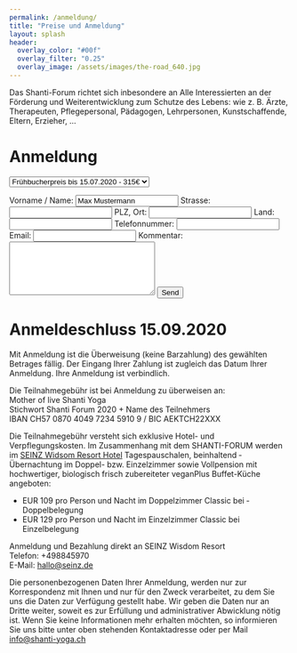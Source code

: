 ```yaml
---
permalink: /anmeldung/
title: "Preise und Anmeldung"
layout: splash
header:
  overlay_color: "#00f"
  overlay_filter: "0.25"
  overlay_image: /assets/images/the-road_640.jpg
---
```

Das Shanti-Forum richtet sich inbesondere an Alle Interessierten an der Förderung und Weiterentwicklung zum Schutze des Lebens: wie z. B. Ärzte,
Therapeuten, Pflegepersonal, Pädagogen, Lehrpersonen,
Kunstschaffende, Eltern, Erzieher, …

# Anmeldung
<form action="https://formspree.io/meqrebjr" method="POST">
<p><select name="preis" size="1">
<option>Frühbucherpreis bis 15.07.2020 - 315€</option>
<option>Normalpreis bis 15.09.2020 - 345€</option>
</select></p>
  Vorname / Name: <input type="text" name="name" value="Max Mustermann">
  Strasse: <input type="text" name="strasse">
  PLZ, Ort: <input type="text" name="ort">
  Land: <input type="text" name="land">
  Telefonnummer: <input type="number" name="telefon">
  Email: <input type="email" name="_replyto">
  Kommentar: <textarea type="text" name="kommentar" rows="6" cols="30"></textarea>
  <input type="submit" value="Send" class="btn btn--primary">
</form>

# Anmeldeschluss 15.09.2020
Mit Anmeldung ist die Überweisung (keine Barzahlung) des gewählten Betrages fällig. Der Eingang Ihrer Zahlung ist zugleich das Datum Ihrer Anmeldung. Ihre Anmeldung ist verbindlich.

Die Teilnahmegebühr ist bei Anmeldung zu überweisen an:<br>
Mother of live Shanti Yoga<br>
Stichwort Shanti Forum 2020 + Name des Teilnehmers<br>
IBAN CH57 0870 4049 7234 5910 9 / BIC AEKTCH22XXX

Die Teilnahmegebühr versteht sich exklusive Hotel- und Verpflegungskosten. Im Zusammenhang mit dem SHANTI-FORUM werden im [SEINZ Widsom
Resort Hotel](https://www.seinz.de/) Tagespauschalen, beinhaltend ­Übernachtung im Doppel-
bzw. Einzelzimmer sowie Vollpension mit hochwertiger, biologisch frisch
zubereiteter veganPlus Buffet-Küche angeboten:
* EUR 109 pro Person und Nacht im Doppelzimmer Classic bei ­Doppelbelegung
* EUR 129 pro Person und Nacht im Einzelzimmer Classic bei Einzelbelegung

Anmeldung und Bezahlung direkt an SEINZ Wisdom Resort<br>
Telefon: +498845970<br>
E-Mail: hallo@seinz.de

Die personenbezogenen Daten Ihrer Anmeldung, werden nur zur
Korrespondenz mit Ihnen und nur für den Zweck verarbeitet, zu dem Sie uns die Daten zur Verfügung gestellt habe. Wir geben die Daten nur an Dritte weiter, soweit es zur Erfüllung und administrativer Abwicklung nötig ist. Wenn Sie keine Informationen mehr erhalten möchten, so informieren Sie uns bitte unter oben stehenden Kontaktadresse oder per Mail info@shanti-yoga.ch
